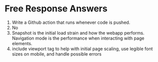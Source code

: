 # Free Response Answers
1. Write a Github action that runs whenever code is pushed.
2. No
3. Snapshot is the initial load strain and how the webapp performs. Navigation mode is the performance when interacting with page elements.
4. include viewport tag to help with initial page scaling, use legible font sizes on mobile, and handle possible errors